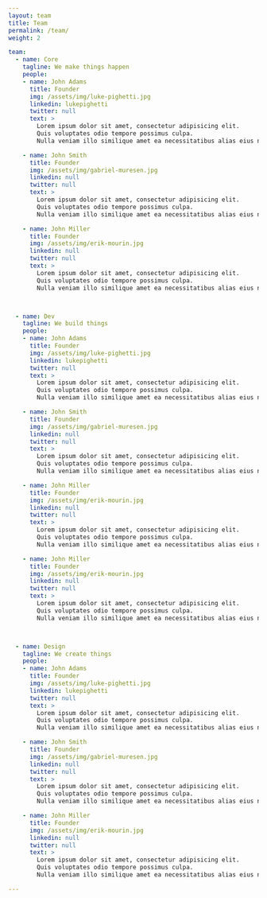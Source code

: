 ```yaml
---
layout: team
title: Team
permalink: /team/
weight: 2

team:
  - name: Core
    tagline: We make things happen
    people:
    - name: John Adams
      title: Founder
      img: /assets/img/luke-pighetti.jpg
      linkedin: lukepighetti
      twitter: null
      text: >
        Lorem ipsum dolor sit amet, consectetur adipisicing elit.
        Quis voluptates odio tempore possimus culpa.
        Nulla veniam illo similique amet ea necessitatibus alias eius nobis.

    - name: John Smith
      title: Founder
      img: /assets/img/gabriel-muresen.jpg
      linkedin: null
      twitter: null
      text: >
        Lorem ipsum dolor sit amet, consectetur adipisicing elit.
        Quis voluptates odio tempore possimus culpa.
        Nulla veniam illo similique amet ea necessitatibus alias eius nobis.

    - name: John Miller
      title: Founder
      img: /assets/img/erik-mourin.jpg
      linkedin: null
      twitter: null
      text: >
        Lorem ipsum dolor sit amet, consectetur adipisicing elit.
        Quis voluptates odio tempore possimus culpa.
        Nulla veniam illo similique amet ea necessitatibus alias eius nobis.



  - name: Dev
    tagline: We build things
    people:
    - name: John Adams
      title: Founder
      img: /assets/img/luke-pighetti.jpg
      linkedin: lukepighetti
      twitter: null
      text: >
        Lorem ipsum dolor sit amet, consectetur adipisicing elit.
        Quis voluptates odio tempore possimus culpa.
        Nulla veniam illo similique amet ea necessitatibus alias eius nobis.

    - name: John Smith
      title: Founder
      img: /assets/img/gabriel-muresen.jpg
      linkedin: null
      twitter: null
      text: >
        Lorem ipsum dolor sit amet, consectetur adipisicing elit.
        Quis voluptates odio tempore possimus culpa.
        Nulla veniam illo similique amet ea necessitatibus alias eius nobis.

    - name: John Miller
      title: Founder
      img: /assets/img/erik-mourin.jpg
      linkedin: null
      twitter: null
      text: >
        Lorem ipsum dolor sit amet, consectetur adipisicing elit.
        Quis voluptates odio tempore possimus culpa.
        Nulla veniam illo similique amet ea necessitatibus alias eius nobis.

    - name: John Miller
      title: Founder
      img: /assets/img/erik-mourin.jpg
      linkedin: null
      twitter: null
      text: >
        Lorem ipsum dolor sit amet, consectetur adipisicing elit.
        Quis voluptates odio tempore possimus culpa.
        Nulla veniam illo similique amet ea necessitatibus alias eius nobis.



  - name: Design
    tagline: We create things
    people:
    - name: John Adams
      title: Founder
      img: /assets/img/luke-pighetti.jpg
      linkedin: lukepighetti
      twitter: null
      text: >
        Lorem ipsum dolor sit amet, consectetur adipisicing elit.
        Quis voluptates odio tempore possimus culpa.
        Nulla veniam illo similique amet ea necessitatibus alias eius nobis.

    - name: John Smith
      title: Founder
      img: /assets/img/gabriel-muresen.jpg
      linkedin: null
      twitter: null
      text: >
        Lorem ipsum dolor sit amet, consectetur adipisicing elit.
        Quis voluptates odio tempore possimus culpa.
        Nulla veniam illo similique amet ea necessitatibus alias eius nobis.

    - name: John Miller
      title: Founder
      img: /assets/img/erik-mourin.jpg
      linkedin: null
      twitter: null
      text: >
        Lorem ipsum dolor sit amet, consectetur adipisicing elit.
        Quis voluptates odio tempore possimus culpa.
        Nulla veniam illo similique amet ea necessitatibus alias eius nobis.

---
```

